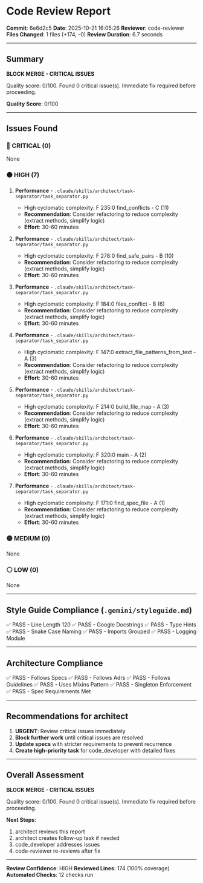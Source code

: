 # Code Review Report

**Commit**: 6e6d2c5
**Date**: 2025-10-21 16:05:26
**Reviewer**: code-reviewer
**Files Changed**: 1 files (+174, -0)
**Review Duration**: 6.7 seconds

---

## Summary

**BLOCK MERGE - CRITICAL ISSUES**

Quality score: 0/100. Found 0 critical issue(s). Immediate fix required before proceeding.

**Quality Score**: 0/100

---

## Issues Found

### 🔴 CRITICAL (0)

None

### 🟠 HIGH (7)

1. **Performance** - `.claude/skills/architect/task-separator/task_separator.py`
   - High cyclomatic complexity: F 235:0 find_conflicts - C (11)
   - **Recommendation**: Consider refactoring to reduce complexity (extract methods, simplify logic)
   - **Effort**: 30-60 minutes

2. **Performance** - `.claude/skills/architect/task-separator/task_separator.py`
   - High cyclomatic complexity: F 278:0 find_safe_pairs - B (10)
   - **Recommendation**: Consider refactoring to reduce complexity (extract methods, simplify logic)
   - **Effort**: 30-60 minutes

3. **Performance** - `.claude/skills/architect/task-separator/task_separator.py`
   - High cyclomatic complexity: F 184:0 files_conflict - B (6)
   - **Recommendation**: Consider refactoring to reduce complexity (extract methods, simplify logic)
   - **Effort**: 30-60 minutes

4. **Performance** - `.claude/skills/architect/task-separator/task_separator.py`
   - High cyclomatic complexity: F 147:0 extract_file_patterns_from_text - A (3)
   - **Recommendation**: Consider refactoring to reduce complexity (extract methods, simplify logic)
   - **Effort**: 30-60 minutes

5. **Performance** - `.claude/skills/architect/task-separator/task_separator.py`
   - High cyclomatic complexity: F 214:0 build_file_map - A (3)
   - **Recommendation**: Consider refactoring to reduce complexity (extract methods, simplify logic)
   - **Effort**: 30-60 minutes

6. **Performance** - `.claude/skills/architect/task-separator/task_separator.py`
   - High cyclomatic complexity: F 320:0 main - A (2)
   - **Recommendation**: Consider refactoring to reduce complexity (extract methods, simplify logic)
   - **Effort**: 30-60 minutes

7. **Performance** - `.claude/skills/architect/task-separator/task_separator.py`
   - High cyclomatic complexity: F 171:0 find_spec_file - A (1)
   - **Recommendation**: Consider refactoring to reduce complexity (extract methods, simplify logic)
   - **Effort**: 30-60 minutes

### 🟡 MEDIUM (0)

None

### ⚪ LOW (0)

None

---

## Style Guide Compliance (`.gemini/styleguide.md`)

✅ PASS - Line Length 120
✅ PASS - Google Docstrings
✅ PASS - Type Hints
✅ PASS - Snake Case Naming
✅ PASS - Imports Grouped
✅ PASS - Logging Module

---

## Architecture Compliance

✅ PASS - Follows Specs
✅ PASS - Follows Adrs
✅ PASS - Follows Guidelines
✅ PASS - Uses Mixins Pattern
✅ PASS - Singleton Enforcement
✅ PASS - Spec Requirements Met

---

## Recommendations for architect


1. **URGENT**: Review critical issues immediately
2. **Block further work** until critical issues are resolved
3. **Update specs** with stricter requirements to prevent recurrence
4. **Create high-priority task** for code_developer with detailed fixes

---

## Overall Assessment

**BLOCK MERGE - CRITICAL ISSUES**

Quality score: 0/100. Found 0 critical issue(s). Immediate fix required before proceeding.

**Next Steps**:
1. architect reviews this report
2. architect creates follow-up task if needed
3. code_developer addresses issues
4. code-reviewer re-reviews after fix

---

**Review Confidence**: HIGH
**Reviewed Lines**: 174 (100% coverage)
**Automated Checks**: 12 checks run
